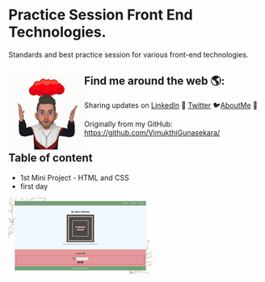 # Practice Session Front End Technologies.

Standards and best practice session for various front-end technologies.

## Find me around the web 🌎: <img align="left" width="150" height="150" src="./readme-images/Icon.gif">
Sharing updates on <a href="https://www.linkedin.com/in/vimukthi-gunasekara/">LinkedIn</a> 💼 <a href="https://twitter.com/Vimu_Gunasekara">Twitter</a> 🐦<a href="https://about.me/VimukthiGunasekara/">AboutMe</a> 🧔

Originally from my GitHub:  
<https://github.com/VimukthiGunasekara/>


## Table of content

- 1st Mini Project - HTML and CSS
- first day


<img align="left" width="285" height="150" src="./readme-images/1st-mini-project.png">



